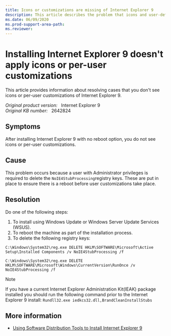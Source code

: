 ```yaml
---
title: Icons or customizations are missing of Internet Explorer 9
description: This article describes the problem that icons and user-defined aren't displayed when the Internet Explorer 9 is installed but the system isn't restarted, here a solution is provided for this.
ms.date: 06/09/2020
ms.prod-support-area-path: 
ms.reviewer: 
---
```

# Installing Internet Explorer 9 doesn't apply icons or per-user customizations

This article provides information about resolving cases that you don't see icons or per-user customizations of Internet Explorer 9.

_Original product version:_ &nbsp; Internet Explorer 9  
_Original KB number:_ &nbsp; 2642824

## Symptoms

After installing Internet Explorer 9 with no reboot option, you do not see icons or per-user customizations.

## Cause

This problem occurs because a user with Administrator privileges is required to delete the `NoIE4StubProcessing`registry keys. These are put in place to ensure there is a reboot before user customizations take place.

## Resolution

Do one of the following steps:

1. To install using Windows Update or Windows Server Update Services (WSUS).
2. To reboot the machine as part of the installation process.
3. To delete the following registry keys:

```console
C:\Windows\System32\reg.exe DELETE HKLM\SOFTWARE\Microsoft\Active Setup\Installed Components /v NoIE4StubProcessing /f

C:\Windows\System32\reg.exe DELETE HKLM\SOFTWARE\Microsoft\Windows\CurrentVersion\RunOnce /v NoIE4StubProcessing /f
```

> [!NOTE]
> If you have a current Internet Explorer Administration Kit(IEAK) package installed you should run the following command prior to the Internet Explorer 9 install: `Rundll32.exe iedkcs32.dll,BrandCleanInstallStubs`

## More information

- [Using Software Distribution Tools to Install Internet Explorer 9](/previous-versions/windows/internet-explorer/ie-it-pro/internet-explorer-9/gg699427(v=technet.10))
